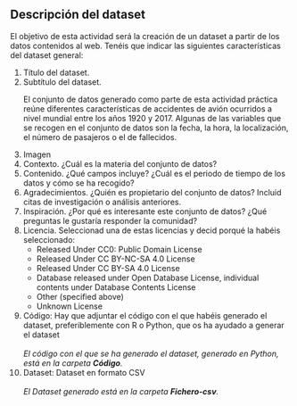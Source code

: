 ## Descripción del dataset

El objetivo de esta actividad será la creación de un dataset a partir de los datos contenidos al web. Tenéis que indicar las siguientes características del dataset general: 

 <ol>
  <li>Título del dataset. </li>
  
  <li>Subtítulo del dataset. </li> 
  
  
El conjunto de datos generado como parte de esta actividad práctica reúne diferentes características de accidentes de avión ocurridos a nivel mundial entre los años 1920 y 2017. Algunas de las variables que se recogen en el conjunto de datos son la fecha, la hora, la localización, el número de pasajeros o el de fallecidos.

  <li>Imagen </li>

<li> Contexto. ¿Cuál es la materia del conjunto de datos?</li>

<li> Contenido. ¿Qué campos incluye? ¿Cuál es el periodo de tiempo de los datos y cómo se ha recogido? 
 
 
<li> Agradecimientos. ¿Quién es propietario del conjunto de datos? Incluid citas de investigación o análisis anteriores. 
 
<li>Inspiración. ¿Por qué es interesante este conjunto de datos? ¿Qué preguntas le gustaría responder la comunidad? </li>

<li>Licencia. Seleccionad una de estas licencias y decid porqué la habéis seleccionado: 
  <ul>
    <li>Released Under CC0: Public Domain License</li>
    <li>Released Under CC BY-NC-SA 4.0 License</li>
    <li>Released Under CC BY-SA 4.0 License</li> 
    <li>Database released under Open Database License, individual contents under Database Contents License</li> 
    <li>Other (specified above) </li> 
    <li>Unknown License</li> 
  </ul>
 
 <li>Código: Hay que adjuntar el código con el que habéis generado el dataset, preferiblemente con R o Python, que os ha ayudado a generar el dataset </li>
 <br>
 <i>El código con el que se ha generado el dataset, generado en Python, está en la carpeta <b>Código</b>.</i>
 
 <li>Dataset: Dataset en formato CSV </li>
 <br>
 <i>El Dataset generado está en la carpeta <b>Fichero-csv</b>.</i>

<ol>
